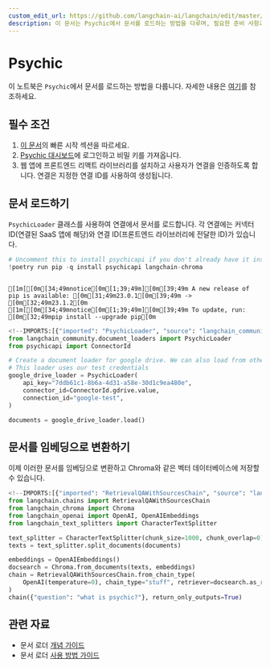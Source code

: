 ```yaml
---
custom_edit_url: https://github.com/langchain-ai/langchain/edit/master/docs/docs/integrations/document_loaders/psychic.ipynb
description: 이 문서는 Psychic에서 문서를 로드하는 방법을 다루며, 필요한 준비 사항과 문서 변환 과정을 설명합니다.
---
```


# Psychic
이 노트북은 `Psychic`에서 문서를 로드하는 방법을 다룹니다. 자세한 내용은 [여기](/docs/integrations/providers/psychic)를 참조하세요.

## 필수 조건
1. [이 문서](/docs/integrations/providers/psychic)의 빠른 시작 섹션을 따르세요.
2. [Psychic 대시보드](https://dashboard.psychic.dev/)에 로그인하고 비밀 키를 가져옵니다.
3. 웹 앱에 프론트엔드 리액트 라이브러리를 설치하고 사용자가 연결을 인증하도록 합니다. 연결은 지정한 연결 ID를 사용하여 생성됩니다.

## 문서 로드하기

`PsychicLoader` 클래스를 사용하여 연결에서 문서를 로드합니다. 각 연결에는 커넥터 ID(연결된 SaaS 앱에 해당)와 연결 ID(프론트엔드 라이브러리에 전달한 ID)가 있습니다.

```python
# Uncomment this to install psychicapi if you don't already have it installed
!poetry run pip -q install psychicapi langchain-chroma
```

```output

[1m[[0m[34;49mnotice[0m[1;39;49m][0m[39;49m A new release of pip is available: [0m[31;49m23.0.1[0m[39;49m -> [0m[32;49m23.1.2[0m
[1m[[0m[34;49mnotice[0m[1;39;49m][0m[39;49m To update, run: [0m[32;49mpip install --upgrade pip[0m
```


```python
<!--IMPORTS:[{"imported": "PsychicLoader", "source": "langchain_community.document_loaders", "docs": "https://api.python.langchain.com/en/latest/document_loaders/langchain_community.document_loaders.psychic.PsychicLoader.html", "title": "Psychic"}]-->
from langchain_community.document_loaders import PsychicLoader
from psychicapi import ConnectorId

# Create a document loader for google drive. We can also load from other connectors by setting the connector_id to the appropriate value e.g. ConnectorId.notion.value
# This loader uses our test credentials
google_drive_loader = PsychicLoader(
    api_key="7ddb61c1-8b6a-4d31-a58e-30d1c9ea480e",
    connector_id=ConnectorId.gdrive.value,
    connection_id="google-test",
)

documents = google_drive_loader.load()
```


## 문서를 임베딩으로 변환하기

이제 이러한 문서를 임베딩으로 변환하고 Chroma와 같은 벡터 데이터베이스에 저장할 수 있습니다.

```python
<!--IMPORTS:[{"imported": "RetrievalQAWithSourcesChain", "source": "langchain.chains", "docs": "https://api.python.langchain.com/en/latest/chains/langchain.chains.qa_with_sources.retrieval.RetrievalQAWithSourcesChain.html", "title": "Psychic"}, {"imported": "Chroma", "source": "langchain_chroma", "docs": "https://api.python.langchain.com/en/latest/vectorstores/langchain_chroma.vectorstores.Chroma.html", "title": "Psychic"}, {"imported": "OpenAI", "source": "langchain_openai", "docs": "https://api.python.langchain.com/en/latest/llms/langchain_openai.llms.base.OpenAI.html", "title": "Psychic"}, {"imported": "OpenAIEmbeddings", "source": "langchain_openai", "docs": "https://api.python.langchain.com/en/latest/embeddings/langchain_openai.embeddings.base.OpenAIEmbeddings.html", "title": "Psychic"}, {"imported": "CharacterTextSplitter", "source": "langchain_text_splitters", "docs": "https://api.python.langchain.com/en/latest/character/langchain_text_splitters.character.CharacterTextSplitter.html", "title": "Psychic"}]-->
from langchain.chains import RetrievalQAWithSourcesChain
from langchain_chroma import Chroma
from langchain_openai import OpenAI, OpenAIEmbeddings
from langchain_text_splitters import CharacterTextSplitter
```


```python
text_splitter = CharacterTextSplitter(chunk_size=1000, chunk_overlap=0)
texts = text_splitter.split_documents(documents)

embeddings = OpenAIEmbeddings()
docsearch = Chroma.from_documents(texts, embeddings)
chain = RetrievalQAWithSourcesChain.from_chain_type(
    OpenAI(temperature=0), chain_type="stuff", retriever=docsearch.as_retriever()
)
chain({"question": "what is psychic?"}, return_only_outputs=True)
```


## 관련 자료

- 문서 로더 [개념 가이드](/docs/concepts/#document-loaders)
- 문서 로더 [사용 방법 가이드](/docs/how_to/#document-loaders)